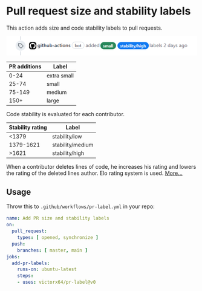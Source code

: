 # Pull request size and stability labels

This action adds size and code stability labels to pull requests.

![](img.png)

PR additions  | Label
--------------|-----------
0-24          | extra small
25-74         | small
75-149        | medium
150+          | large

Code stability is evaluated for each contributor.

Stability rating  | Label
------------------|----------------
<1379             | stability/low
1379-1621         | stability/medium
\>1621            | stability/high

When a contributor deletes lines of code, he increases his rating and lowers the rating of the deleted lines author. Elo rating system is used. [More...](https://github.com/victorx64/devrating)

## Usage

Throw this to `.github/workflows/pr-label.yml` in your repo:

```yaml
name: Add PR size and stability labels
on:
  pull_request:
    types: [ opened, synchronize ]
  push:
    branches: [ master, main ]
jobs:
  add-pr-labels:
    runs-on: ubuntu-latest
    steps:
    - uses: victorx64/pr-label@v0
```
